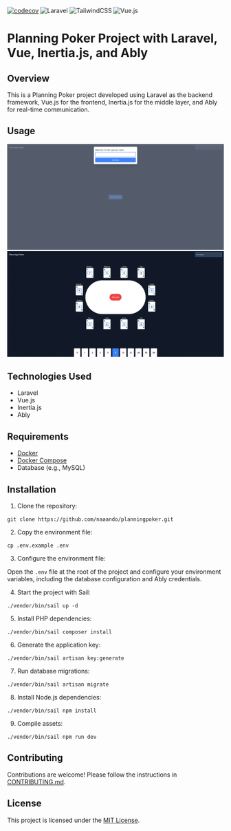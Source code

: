 [![codecov](https://codecov.io/gh/naaando/planningpoker/graph/badge.svg?style=for-the-badge&token=C8CL93UT7V)](https://codecov.io/gh/naaando/planningpoker)
![Laravel](https://img.shields.io/badge/laravel-%23FF2D20.svg?logo=laravel&logoColor=white)
![TailwindCSS](https://img.shields.io/badge/tailwindcss-%2338B2AC.svg?logo=tailwind-css&logoColor=white)
![Vue.js](https://img.shields.io/badge/vuejs-%2335495e.svg?logo=vuedotjs&logoColor=%234FC08D)

# Planning Poker Project with Laravel, Vue, Inertia.js, and Ably

## Overview

This is a Planning Poker project developed using Laravel as the backend framework, Vue.js for the frontend, Inertia.js for the middle layer, and Ably for real-time communication.


## Usage

![First time](/resources/images/first-time.png)
![Playing](/resources/images/playing.png)

## Technologies Used

- Laravel
- Vue.js
- Inertia.js
- Ably

## Requirements

- [Docker](https://www.docker.com/)
- [Docker Compose](https://docs.docker.com/compose/)
- Database (e.g., MySQL)

## Installation

1. Clone the repository:

```
git clone https://github.com/naaando/planningpoker.git
```

2. Copy the environment file:

```
cp .env.example .env
```

3. Configure the environment file:

Open the `.env` file at the root of the project and configure your environment variables, including the database configuration and Ably credentials.

4. Start the project with Sail:

```
./vendor/bin/sail up -d
```

5. Install PHP dependencies:

```
./vendor/bin/sail composer install
```

6. Generate the application key:

```
./vendor/bin/sail artisan key:generate
```

7. Run database migrations:

```
./vendor/bin/sail artisan migrate
```

8. Install Node.js dependencies:

```
./vendor/bin/sail npm install
```

9. Compile assets:

```
./vendor/bin/sail npm run dev
```

## Contributing

Contributions are welcome! Please follow the instructions in [CONTRIBUTING.md](CONTRIBUTING.md).

## License

This project is licensed under the [MIT License](LICENSE).
